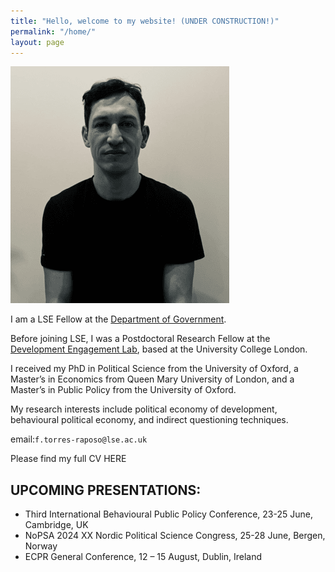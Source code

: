 ```yaml
---
title: "Hello, welcome to my website! (UNDER CONSTRUCTION!)"
permalink: "/home/"
layout: page
---
```


![image](Louisa.png)

I am a LSE Fellow at the [Department of Government](https://www.lse.ac.uk/government/people/academic-staff/felipe-torres-raposo).

Before joining LSE, I was a Postdoctoral Research Fellow at the [Development Engagement Lab](https://developmentcompass.org), based at the University College London.

I received my PhD in Political Science from the University of Oxford, a Master’s in Economics from Queen Mary University of London, and a Master’s in Public Policy from the University of Oxford.

My research interests include political economy of development, behavioural political economy, and indirect questioning techniques.

email:`f.torres-raposo@lse.ac.uk`

Please find my full CV HERE

## UPCOMING PRESENTATIONS: 

- Third International Behavioural Public Policy Conference, 23-25 June, Cambridge, UK
- NoPSA 2024 XX Nordic Political Science Congress, 25-28 June, Bergen, Norway
- ECPR General Conference, 12 – 15 August, Dublin, Ireland
